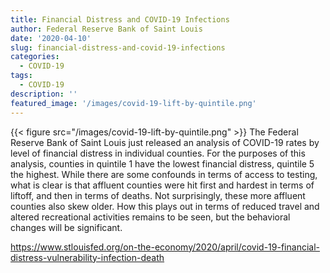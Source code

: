 ```yaml
---
title: Financial Distress and COVID-19 Infections
author: Federal Reserve Bank of Saint Louis
date: '2020-04-10'
slug: financial-distress-and-covid-19-infections
categories: 
  - COVID-19
tags: 
  - COVID-19
description: ''
featured_image: '/images/covid-19-lift-by-quintile.png'
---
```

{{< figure src="/images/covid-19-lift-by-quintile.png" >}}
The Federal Reserve Bank of Saint Louis just released an analysis of COVID-19 rates by level of financial distress in individual counties.  For the purposes of this analysis, counties in quintile 1 have the lowest financial distress, quintile 5 the highest.  While there are some confounds in terms of access to testing, what is clear is that affluent counties were hit first and hardest in terms of liftoff, and then in terms of deaths.  Not surprisingly, these more affluent counties also skew older.  How this plays out in terms of reduced travel and altered recreational activities remains to be seen, but the behavioral changes will be significant.

https://www.stlouisfed.org/on-the-economy/2020/april/covid-19-financial-distress-vulnerability-infection-death
